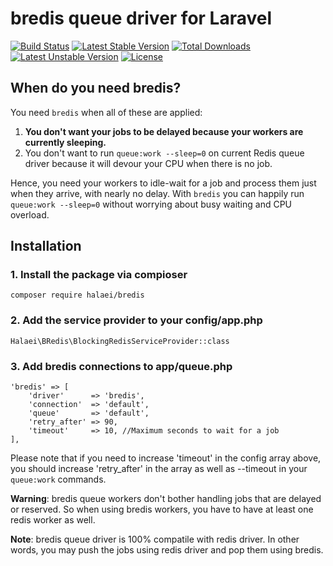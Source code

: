 # bredis queue driver for Laravel

[![Build Status](https://travis-ci.org/halaei/bredis.svg)](https://travis-ci.org/halaei/bredis)
[![Latest Stable Version](https://poser.pugx.org/halaei/bredis/v/stable)](https://packagist.org/packages/halaei/bredis)
[![Total Downloads](https://poser.pugx.org/halaei/bredis/downloads)](https://packagist.org/packages/halaei/bredis)
[![Latest Unstable Version](https://poser.pugx.org/halaei/bredis/v/unstable)](https://packagist.org/packages/halaei/bredis)
[![License](https://poser.pugx.org/halaei/bredis/license)](https://packagist.org/packages/halaei/bredis)

## When do you need bredis?

You need `bredis` when all of these are applied:

1. **You don't want your jobs to be delayed because your workers are currently sleeping.**
2. You don't want to run `queue:work --sleep=0` on current Redis queue driver because it will devour your CPU when there is no job.

Hence, you need your workers to idle-wait for a job and process them just when they arrive, with nearly no delay.
With `bredis` you can happily run `queue:work --sleep=0` without worrying about busy waiting and CPU overload.

## Installation

### 1. Install the package via compioser

    composer require halaei/bredis
    
### 2. Add the service provider to your config/app.php

    Halaei\BRedis\BlockingRedisServiceProvider::class

### 3. Add bredis connections to app/queue.php

    'bredis' => [
        'driver'      => 'bredis',
        'connection'  => 'default',
        'queue'       => 'default',
        'retry_after' => 90,
        'timeout'     => 10, //Maximum seconds to wait for a job
    ],

Please note that if you need to increase 'timeout' in the config array above, you should increase 'retry_after' in the array as well as --timeout in your `queue:work` commands.

**Warning**: bredis queue workers don't bother handling jobs that are delayed or reserved. So when using bredis workers, you have to have at least one redis worker as well.

**Note**: bredis queue driver is 100% compatile with redis driver. In other words, you may push the jobs using redis driver and pop them using bredis.